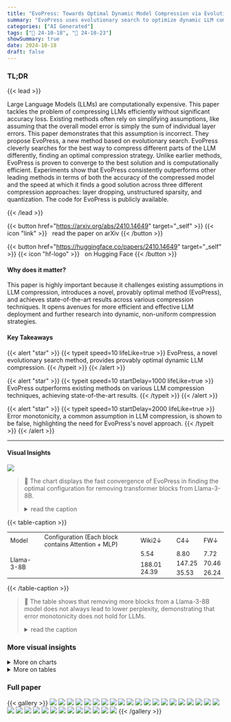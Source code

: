 ```yaml
---
title: "EvoPress: Towards Optimal Dynamic Model Compression via Evolutionary Search"
summary: "EvoPress uses evolutionary search to optimize dynamic LLM compression, proving optimality and surpassing existing methods in accuracy and efficiency."
categories: ["AI Generated"]
tags: ["🔖 24-10-18", "🤗 24-10-23"]
showSummary: true
date: 2024-10-18
draft: false
---
```


### TL;DR


{{< lead >}}

Large Language Models (LLMs) are computationally expensive.  This paper tackles the problem of compressing LLMs efficiently without significant accuracy loss. Existing methods often rely on simplifying assumptions, like assuming that the overall model error is simply the sum of individual layer errors.  This paper demonstrates that this assumption is incorrect.  They propose EvoPress, a new method based on evolutionary search. EvoPress cleverly searches for the best way to compress different parts of the LLM differently, finding an optimal compression strategy.  Unlike earlier methods, EvoPress is proven to converge to the best solution and is computationally efficient.  Experiments show that EvoPress consistently outperforms other leading methods in terms of both the accuracy of the compressed model and the speed at which it finds a good solution across three different compression approaches: layer dropping, unstructured sparsity, and quantization. The code for EvoPress is publicly available.

{{< /lead >}}


{{< button href="https://arxiv.org/abs/2410.14649" target="_self" >}}
{{< icon "link" >}} &nbsp; read the paper on arXiv
{{< /button >}}

{{< button href="https://huggingface.co/papers/2410.14649" target="_self" >}}
{{< icon "hf-logo" >}} &nbsp; on Hugging Face
{{< /button >}}

#### Why does it matter?
This paper is highly important because it challenges existing assumptions in LLM compression, introduces a novel, provably optimal method (EvoPress), and achieves state-of-the-art results across various compression techniques.  It opens avenues for more efficient and effective LLM deployment and further research into dynamic, non-uniform compression strategies.
#### Key Takeaways

{{< alert "star" >}}
{{< typeit speed=10 lifeLike=true >}} EvoPress, a novel evolutionary search method, provides provably optimal dynamic LLM compression. {{< /typeit >}}
{{< /alert >}}

{{< alert "star" >}}
{{< typeit speed=10 startDelay=1000 lifeLike=true >}} EvoPress outperforms existing methods on various LLM compression techniques, achieving state-of-the-art results. {{< /typeit >}}
{{< /alert >}}

{{< alert "star" >}}
{{< typeit speed=10 startDelay=2000 lifeLike=true >}} Error monotonicity, a common assumption in LLM compression, is shown to be false, highlighting the need for EvoPress's novel approach. {{< /typeit >}}
{{< /alert >}}

------
#### Visual Insights





![](charts/charts_5_0.png)

> 🔼 The chart displays the fast convergence of EvoPress in finding the optimal configuration for removing transformer blocks from Llama-3-8B.
> <details>
> <summary>read the caption</summary>
> Figure 1: Removing twelve transformer blocks from Llama-3-8B under the constraint that only pairs of consecutive blocks can be removed. EvoPress finds the optimal configuration from the 8008 possible removal combinations in generation 6.
> </details>





{{< table-caption >}}
<table id='1' style='font-size:14px'><tr><td>Model</td><td>Configuration (Each block contains Attention + MLP)</td><td>Wiki2↓</td><td>C4↓</td><td>FW↓</td></tr><tr><td rowspan="3">Llama-3-8B</td><td></td><td>5.54</td><td>8.80</td><td>7.72</td></tr><tr><td></td><td rowspan="2">188.01 24.39</td><td>147.25</td><td>70.46</td></tr><tr><td></td><td>35.53</td><td>26.24</td></tr></table>{{< /table-caption >}}

> 🔼 The table shows that removing more blocks from a Llama-3-8B model does not always lead to lower perplexity, demonstrating that error monotonicity does not hold for LLMs.
> <details>
> <summary>read the caption</summary>
> Table 1: Depth pruning is not monotone. In this example (Llama-3-8B with Fineweb-Edu calibration), removing strictly more blocks (depicted in orange) can improve perplexity across sources. Left half of block corresponds to attention layer, right half to MLP.
> </details>



### More visual insights



<details>
<summary>More on charts
</summary>


![](charts/charts_8_0.png "🔼 Figure 2: Depth pruning results, on Mistral-7B-v0.3. (Left) Relative to all prior methods, EvoPress shows significantly lower PPL gap relative to the uncompressed model, with remarkably large gaps at medium compression rates. (Right) Examining the blocks dropped, we observe that EvoPress isolates completely different profiles relative to ShortGPT (which scores by cosine similarity).")

> 🔼 The chart compares the performance of EvoPress against other depth pruning methods across different sparsity levels on the Mistral-7B-v0.3 model, showing EvoPress's superior performance and unique block removal patterns.
> <details>
> <summary>read the caption</summary>
> Figure 2: Depth pruning results, on Mistral-7B-v0.3. (Left) Relative to all prior methods, EvoPress shows significantly lower PPL gap relative to the uncompressed model, with remarkably large gaps at medium compression rates. (Right) Examining the blocks dropped, we observe that EvoPress isolates completely different profiles relative to ShortGPT (which scores by cosine similarity).
> </details>


![](charts/charts_9_0.png "🔼 Figure 5: Convergence of EvoPress when removing 8 transformer blocks (left) and 16 transformer blocks (right) of Mistral-7B-v0.3.")

> 🔼 The chart displays the convergence speed of EvoPress in terms of perplexity and KL-divergence when pruning 8 and 16 transformer blocks from the Mistral-7B-v0.3 model.
> <details>
> <summary>read the caption</summary>
> Figure 5: Convergence of EvoPress when removing 8 transformer blocks (left) and 16 transformer blocks (right) of Mistral-7B-v0.3.
> </details>


![](charts/charts_26_0.png "🔼 Figure 4: Convergence of EvoPress for unstructured sparsity (left) and quantization (right) for different fitness functions.")

> 🔼 The chart displays the convergence of EvoPress for unstructured sparsity and quantization using two different fitness functions (perplexity and KL-divergence).
> <details>
> <summary>read the caption</summary>
> Figure 4: Convergence of EvoPress for unstructured sparsity (left) and quantization (right) for different fitness functions.
> </details>


![](charts/charts_29_0.png "🔼 Figure 5: Convergence of EvoPress when removing 8 transformer blocks (left) and 16 transformer blocks (right) of Mistral-7B-v0.3.")

> 🔼 The chart displays the convergence speed of EvoPress in terms of perplexity and KL-divergence when removing 8 and 16 transformer blocks from the Mistral-7B-v0.3 model, showing a rapid convergence to near-optimal solutions within a few hours.
> <details>
> <summary>read the caption</summary>
> Figure 5: Convergence of EvoPress when removing 8 transformer blocks (left) and 16 transformer blocks (right) of Mistral-7B-v0.3.
> </details>


![](charts/charts_29_1.png "🔼 Figure 5: Convergence of EvoPress when removing 8 transformer blocks (left) and 16 transformer blocks (right) of Mistral-7B-v0.3.")

> 🔼 The chart displays the convergence of EvoPress in terms of perplexity and KL-divergence over generations when removing 8 and 16 transformer blocks from the Mistral-7B-v0.3 model.
> <details>
> <summary>read the caption</summary>
> Figure 5: Convergence of EvoPress when removing 8 transformer blocks (left) and 16 transformer blocks (right) of Mistral-7B-v0.3.
> </details>


![](charts/charts_29_2.png "🔼 Figure 5: Convergence of EvoPress when removing 8 transformer blocks (left) and 16 transformer blocks (right) of Mistral-7B-v0.3.")

> 🔼 The chart displays the convergence speed of EvoPress for removing 8 and 16 transformer blocks from the Mistral-7B-v0.3 model, showing the perplexity and KL divergence over generations.
> <details>
> <summary>read the caption</summary>
> Figure 5: Convergence of EvoPress when removing 8 transformer blocks (left) and 16 transformer blocks (right) of Mistral-7B-v0.3.
> </details>


![](charts/charts_30_0.png "🔼 Figure 7: Effect of removing random subsets of blocks for Llama-3-8B.")

> 🔼 The chart displays the correlation between different metrics (cosine similarity, squared error, and normalized squared error) and perplexity when randomly removing subsets of blocks from Llama-3-8B, showing how these correlations change with sparsity levels.
> <details>
> <summary>read the caption</summary>
> Figure 7: Effect of removing random subsets of blocks for Llama-3-8B.
> </details>


![](charts/charts_32_0.png "🔼 Figure 8: Comparison of different block-level sparsity profiles for Llama-3.1-8B at 70% sparsity.")

> 🔼 The chart compares the sparsity profiles generated by EvoPress, OWL, and uniform sparsity methods across different layers of Llama-3.1-8B model at 70% average sparsity.
> <details>
> <summary>read the caption</summary>
> Figure 8: Comparison of different block-level sparsity profiles for Llama-3.1-8B at 70% sparsity.
> </details>


![](charts/charts_32_1.png "🔼 Figure 9: Average sparsity per projection type for Llama-3.1-8B at 70% sparsity for EvoPress.")

> 🔼 The bar chart displays the average sparsity achieved per projection type (q_proj, k_proj, v_proj, o_proj, gate_proj, up_proj, down_proj) for the Llama-3.1-8B model using EvoPress at 70% overall sparsity.
> <details>
> <summary>read the caption</summary>
> Figure 9: Average sparsity per projection type for Llama-3.1-8B at 70% sparsity for EvoPress.
> </details>


![](charts/charts_33_0.png "🔼 Figure 10: Convergence of EvoPress for 2.25 bit quantization on Llama-3.1-8B (left) and 3 bit quantization on Llama-3-8B (right).")

> 🔼 The chart displays the convergence speed of EvoPress for 2.25-bit and 3-bit quantization on Llama-3.1-8B and Llama-3-8B, respectively, over generations.
> <details>
> <summary>read the caption</summary>
> Figure 10: Convergence of EvoPress for 2.25 bit quantization on Llama-3.1-8B (left) and 3 bit quantization on Llama-3-8B (right).
> </details>


![](charts/charts_33_1.png "🔼 Figure 10: Convergence of EvoPress for 2.25 bit quantization on Llama-3.1-8B (left) and 3 bit quantization on Llama-3-8B (right).")

> 🔼 The chart displays the convergence speed of EvoPress for 2.25-bit and 3-bit quantization on Llama-3.1-8B and Llama-3-8B, respectively, showing the perplexity and KL-divergence values over generations.
> <details>
> <summary>read the caption</summary>
> Figure 10: Convergence of EvoPress for 2.25 bit quantization on Llama-3.1-8B (left) and 3 bit quantization on Llama-3-8B (right).
> </details>


![](charts/charts_33_2.png "🔼 Figure 11: Block-level quantization profiles for Llama-3.1-8B at 3 bit compression on average.")

> 🔼 The chart displays the block-level quantization profiles for the Llama-3.1-8B model at an average compression of 3 bits, showing the bit allocation for each block.
> <details>
> <summary>read the caption</summary>
> Figure 11: Block-level quantization profiles for Llama-3.1-8B at 3 bit compression on average.
> </details>


![](charts/charts_33_3.png "🔼 Figure 9: Average sparsity per projection type for Llama-3.1-8B at 70% sparsity for EvoPress.")

> 🔼 The chart visualizes the average sparsity achieved per projection type (q_proj, k_proj, v_proj, o_proj, gate_proj, up_proj, down_proj) for the Llama-3.1-8B model when applying EvoPress at a 70% overall sparsity level.
> <details>
> <summary>read the caption</summary>
> Figure 9: Average sparsity per projection type for Llama-3.1-8B at 70% sparsity for EvoPress.
> </details>


</details>



<details>
<summary>More on tables
</summary>


{{< table-caption >}}
<table id='1' style='font-size:16px'><tr><td>Model</td><td>Method</td><td>Wiki2↓</td><td>C4↓</td><td>ArcC↑</td><td>ArcE↑</td><td>HS↑</td><td>PiQA↑</td><td>WG↑</td><td>Avg↑</td></tr><tr><td rowspan="4">Mistral-7B-v0.3</td><td>Dense</td><td>4.82</td><td>7.72</td><td>48.9</td><td>79.6</td><td>60.9</td><td>80.3</td><td>73.9</td><td>I 68.7</td></tr><tr><td>Uniform</td><td>23.08</td><td>30.03</td><td>27.1</td><td>60.9</td><td>36.1</td><td>65.9</td><td>59.4</td><td>49.9</td></tr><tr><td>OWL</td><td>17.22</td><td>21.66</td><td>27.9</td><td>62.6</td><td>38.6</td><td>67.0</td><td>63.5</td><td>51.9</td></tr><tr><td>EvoPress</td><td>14.42</td><td>16.46</td><td>31.6</td><td>64.7</td><td>41.4</td><td>69.5</td><td>61.9</td><td>53.8</td></tr><tr><td rowspan="4">Llama-3-8B</td><td>Dense</td><td>5.54</td><td>7.10</td><td>50.4</td><td>80.1</td><td>60.2</td><td>79.7</td><td>72.6</td><td>I 68.6</td></tr><tr><td>Uniform</td><td>85.84</td><td>98.35</td><td>22.7</td><td>49.9</td><td>31.4</td><td>62.1</td><td>54.4</td><td>44.1</td></tr><tr><td>OWL</td><td>48.07</td><td>52.32</td><td>27.0</td><td>54.9</td><td>36.6</td><td>65.1</td><td>58.6</td><td>48.4</td></tr><tr><td>EvoPress</td><td>28.76</td><td>33.72</td><td>28.9</td><td>56.7</td><td>38.6</td><td>68.0</td><td>61.7</td><td>50.8</td></tr><tr><td rowspan="4">Llama-3.1-8B</td><td>Dense</td><td>5.61</td><td>8.90</td><td>51.2</td><td>81.4</td><td>60.0</td><td>80.1</td><td>73.9</td><td>I 69.3</td></tr><tr><td>Uniform</td><td>68.97</td><td>103.27</td><td>22.3</td><td>49.7</td><td>31.5</td><td>61.6</td><td>55.6</td><td>44.2</td></tr><tr><td>OWL</td><td>42.29</td><td>48.65</td><td>27.4</td><td>55.8</td><td>36.5</td><td>65.7</td><td>60.7</td><td>49.2</td></tr><tr><td>EvoPress</td><td>24.32</td><td>30.58</td><td>29.1</td><td>62.4</td><td>39.5</td><td>68.9</td><td>60.3</td><td>52.0</td></tr><tr><td rowspan="4">Phi-3-Medium-14B</td><td>Dense</td><td>4.02</td><td>8.31</td><td>60.9</td><td>84.1</td><td>64.0</td><td>81.0</td><td>76.2</td><td>73.2</td></tr><tr><td>Uniform</td><td>16.66</td><td>24.73</td><td>36.9</td><td>70.6</td><td>40.0</td><td>69.4</td><td>65.8</td><td>56.5</td></tr><tr><td>OWL</td><td>15.66</td><td>23.38</td><td>35.7</td><td>69.2</td><td>39.4</td><td>68.3</td><td>64.4</td><td>55.4</td></tr><tr><td>EvoPress</td><td>13.83</td><td>19.13</td><td>41.5</td><td>73.0</td><td>43.6</td><td>71.8</td><td>69.1</td><td>59.8</td></tr></table>{{< /table-caption >}}
> 🔼 {{ table.description }}
> <details>
> <summary>read the caption</summary>
> {{ table.caption }}
> </details>


> Table 2 presents a comparison of different model compression methods at 70% average sparsity across multiple LLMs, showing EvoPress's superior performance in terms of perplexity and zero-shot accuracy.


{{< table-caption >}}
<table id='2' style='font-size:16px'><tr><td colspan="2">Number of Mutations</td><td>Wiki2↓</td><td>C4↓</td><td>FW↓</td></tr><tr><td>min(U1, U2),</td><td>U1, U2 ~ U(1,3)</td><td>17.52</td><td>21.60</td><td>16.79</td></tr><tr><td>min(U1, U2),</td><td>U1, U2 ~ U(1, 7)</td><td>21.49</td><td>22.41</td><td>17.65</td></tr><tr><td>min(U1, U2),</td><td>U1, U2 ~ U(1, 15)</td><td>18.65</td><td>22.67</td><td>17.63</td></tr><tr><td></td><td>1</td><td>18.12</td><td>21.12</td><td>16.33</td></tr><tr><td></td><td>3</td><td>22.09</td><td>25.42</td><td>19.25</td></tr><tr><td></td><td>7</td><td>25.06</td><td>26.52</td><td>19.65</td></tr><tr><td>15</td><td></td><td>27.01</td><td>28.19</td><td>22.03</td></tr></table>{{< /table-caption >}}
> 🔼 {{ table.description }}
> <details>
> <summary>read the caption</summary>
> {{ table.caption }}
> </details>


> The table shows an example where removing more blocks in a Llama-3-8B model, contrary to the assumption of error monotonicity, improves perplexity across different sources.


{{< table-caption >}}
<table id='9' style='font-size:14px'><tr><td>Offspring</td><td>Stage 1: Tokens</td><td>Stage 2: Tokens</td><td>Wiki2↓</td><td>C4↓</td><td>FW↓</td></tr><tr><td>16</td><td>1024</td><td>8192</td><td>16.22</td><td>17.93</td><td>12.26</td></tr><tr><td>16</td><td>512</td><td>8192</td><td>15.87</td><td>18.28</td><td>12.38</td></tr><tr><td>16</td><td>256</td><td>8192</td><td>17.25</td><td>18.51</td><td>12.52</td></tr><tr><td>16</td><td>128</td><td>8192</td><td>16.01</td><td>18.99</td><td>12.72</td></tr><tr><td>16</td><td>64</td><td>8192</td><td>15.89</td><td>19.35</td><td>12.98</td></tr></table>{{< /table-caption >}}
> 🔼 {{ table.description }}
> <details>
> <summary>read the caption</summary>
> {{ table.caption }}
> </details>


> The table presents a comparison of different methods for achieving 70% average sparsity in various LLMs, showing EvoPress's superior performance in terms of perplexity and zero-shot accuracy.


{{< table-caption >}}
<table id='1' style='font-size:14px'><tr><td>Offspring</td><td>Stage 1: Tokens</td><td>Stage 2: Tokens</td><td>Wiki2↓</td><td>C4↓</td><td>FW↓</td></tr><tr><td>64</td><td>512</td><td>8192</td><td>16.35</td><td>18.27</td><td>12.36</td></tr><tr><td>32</td><td>512</td><td>8192</td><td>16.65</td><td>18.22</td><td>12.44</td></tr><tr><td>16</td><td>512</td><td>8192</td><td>15.87</td><td>18.27</td><td>12.38</td></tr><tr><td>8</td><td>512</td><td>8192</td><td>16.37</td><td>18.74</td><td>12.64</td></tr><tr><td>4</td><td>512</td><td>8192</td><td>17.87</td><td>18.97</td><td>12.72</td></tr></table>{{< /table-caption >}}
> 🔼 {{ table.description }}
> <details>
> <summary>read the caption</summary>
> {{ table.caption }}
> </details>


> The table shows an example where removing more blocks from a Llama-3-8B model, contrary to the assumption of error monotonicity, leads to improved perplexity.


{{< table-caption >}}
<table id='6' style='font-size:14px'><tr><td>Model</td><td># Bits</td><td>Method</td><td>Wiki2↓</td><td>C4↓</td><td>FW↓</td></tr><tr><td rowspan="6">Llama-3-8B</td><td rowspan="3">3</td><td>Uniform</td><td>12.19</td><td>15.76</td><td>11.47</td></tr><tr><td>EvoPress (PPL)</td><td>8.17</td><td>12.15</td><td>9.64</td></tr><tr><td>EvoPress (KL)</td><td>7.49</td><td>12.03</td><td>9.56</td></tr><tr><td rowspan="3">4</td><td>Uniform</td><td>6.48</td><td>9.50</td><td>8.46</td></tr><tr><td>EvoPress (PPL)</td><td>5.86</td><td>9.46</td><td>8.23</td></tr><tr><td>EvoPress (KL)</td><td>5.86</td><td>9.44</td><td>8.22</td></tr><tr><td rowspan="6">Llama-2-7B</td><td rowspan="3">3</td><td>Uniform</td><td>6.16</td><td>7.96</td><td>6.86</td></tr><tr><td>EvoPress (PPL)</td><td>5.74</td><td>7.90</td><td>6.79</td></tr><tr><td>EvoPress (KL)</td><td>5.70</td><td>7.87</td><td>6.76</td></tr><tr><td rowspan="3">4</td><td>Uniform</td><td>5.48</td><td>7.10</td><td>6.40</td></tr><tr><td>EvoPress (PPL)</td><td>5.25</td><td>7.09</td><td>6.37</td></tr><tr><td>EvoPress (KL)</td><td>5.22</td><td>7.07</td><td>6.34</td></tr><tr><td rowspan="6">Mistral-7B-v0.3</td><td rowspan="3">3</td><td>Uniform</td><td>5.54</td><td>8.57</td><td>6.96</td></tr><tr><td>EvoPress (PPL)</td><td>5.23</td><td>8.45</td><td>6.87</td></tr><tr><td>EvoPress (KL)</td><td>5.21</td><td>8.42</td><td>6.86</td></tr><tr><td rowspan="3">4</td><td>Uniform</td><td>5.10</td><td>7.87</td><td>6.50</td></tr><tr><td>EvoPress (PPL)</td><td>4.85</td><td>7.86</td><td>6.49</td></tr><tr><td>EvoPress (KL)</td><td>4.84</td><td>7.84</td><td>6.48</td></tr></table>{{< /table-caption >}}
> 🔼 {{ table.description }}
> <details>
> <summary>read the caption</summary>
> {{ table.caption }}
> </details>


> Table 2 presents a comparison of different model compression methods at 70% average sparsity, showing EvoPress's superior performance in terms of perplexity and zero-shot accuracy.


{{< table-caption >}}
<table id='8' style='font-size:14px'><tr><td>Application</td><td>Generations</td><td>Offspring</td><td>Survivors (1)</td><td>Tokens (1)</td><td>Survivors (2)</td><td>Tokens (2)</td><td>Survivors (3)</td><td>Tokens (3)</td></tr><tr><td>Depth Pruning</td><td>k(n - k)/1.5</td><td>32</td><td>2</td><td>2048</td><td>1</td><td>32768</td><td>N/A</td><td>N/A</td></tr><tr><td>Unstr. Sparsity</td><td>400</td><td>64</td><td>8</td><td>2048</td><td>2</td><td>16384</td><td>1</td><td>65536</td></tr><tr><td>Quantization</td><td>150</td><td>128</td><td>16</td><td>2048</td><td>4</td><td>16384</td><td>1</td><td>131072</td></tr><tr><td>Super-Fast</td><td>400</td><td>16</td><td>1</td><td>512</td><td>1</td><td>8192</td><td>N/A</td><td>N/A</td></tr></table>{{< /table-caption >}}
> 🔼 {{ table.description }}
> <details>
> <summary>read the caption</summary>
> {{ table.caption }}
> </details>


> Table 2 presents a comparison of different methods for unstructured sparsity at 70% sparsity, showing EvoPress's superior performance in terms of perplexity and zero-shot accuracy across various LLMs.


{{< table-caption >}}
<table id='1' style='font-size:14px'><tr><td>Sparsity</td><td>Method</td><td>Wiki2↓</td><td>C4↓</td><td>FW↓</td></tr><tr><td>0%</td><td>Dense</td><td>4.82</td><td>7.72</td><td>6.41</td></tr><tr><td rowspan="6">12.5%</td><td>EvoPress</td><td>6.06</td><td>9.00</td><td>7.42</td></tr><tr><td>EvoPress (Attn.+MLP)</td><td>6.33</td><td>9.44</td><td>7.80</td></tr><tr><td>ShortGPT</td><td>7.19</td><td>10.18</td><td>8.46</td></tr><tr><td>Cosine Similarity (Window)</td><td>7.19</td><td>10.18</td><td>8.46</td></tr><tr><td>Weight Subcloning</td><td>7.19</td><td>10.18</td><td>8.46</td></tr><tr><td>Shortened Llama</td><td>6.64</td><td>9.71</td><td>7.94</td></tr><tr><td rowspan="6">25%</td><td>EvoPress</td><td>8.66</td><td>12.04</td><td>9.92</td></tr><tr><td>EvoPress (Attn.+MLP)</td><td>9.46</td><td>13.02</td><td>10.59</td></tr><tr><td>ShortGPT</td><td>43.26</td><td>40.16</td><td>29.54</td></tr><tr><td>Cosine Similarity (Window)</td><td>33.75</td><td>54.07</td><td>36.26</td></tr><tr><td>Weight Subcloning</td><td>43.26</td><td>40.16</td><td>29.54</td></tr><tr><td>Shortened Llama</td><td>14.94</td><td>19.30</td><td>14.73</td></tr><tr><td rowspan="6">37.5%</td><td>EvoPress</td><td>17.52</td><td>21.60</td><td>16.90</td></tr><tr><td>EvoPress (Attn.+MLP)</td><td>21.62</td><td>25.17</td><td>18.97</td></tr><tr><td>ShortGPT</td><td>2898.98</td><td>2722.66</td><td>981.99</td></tr><tr><td>Cosine Similarity (Window)</td><td>1034.09</td><td>2471.86</td><td>1050.56</td></tr><tr><td>Weight Subcloning</td><td>2898.98</td><td>2722.66</td><td>981.99</td></tr><tr><td>Shortened Llama</td><td>440.20</td><td>442.09</td><td>486.15</td></tr><tr><td rowspan="6">50%</td><td>EvoPress</td><td>61.75</td><td>54.15</td><td>43.23</td></tr><tr><td>EvoPress (Attn.+MLP)</td><td>108.91</td><td>99.74</td><td>69.07</td></tr><tr><td>ShortGPT</td><td>2422.72</td><td>2134.92</td><td>1083.51</td></tr><tr><td>Cosine Similarity (Window)</td><td>3411.47</td><td>1934.16</td><td>1740.91</td></tr><tr><td>Weight Subcloning</td><td>2422.72</td><td>2134.92</td><td>1083.51</td></tr><tr><td>Shortened Llama</td><td>5241.76</td><td>3595.71</td><td>1953.14</td></tr></table>{{< /table-caption >}}
> 🔼 {{ table.description }}
> <details>
> <summary>read the caption</summary>
> {{ table.caption }}
> </details>


> The table shows that removing more blocks from a Llama-3-8B model, as measured by perplexity, does not always lead to a decrease in performance, demonstrating that error monotonicity does not hold for LLMs.


{{< table-caption >}}
<table id='3' style='font-size:14px'><tr><td>Sparsity</td><td>Method</td><td>Wiki2↓</td><td>C4↓</td><td>FW↓</td></tr><tr><td>0%</td><td>Dense</td><td>5.21</td><td>6.93</td><td>6.40</td></tr><tr><td rowspan="5">12.5%</td><td>EvoPress</td><td>6.42</td><td>8.60</td><td>7.54</td></tr><tr><td>ShortGPT</td><td>8.86</td><td>10.78</td><td>9.30</td></tr><tr><td>Cosine Similarity (Window)</td><td>7.53</td><td>9.82</td><td>8.51</td></tr><tr><td>Weight Subcloning</td><td>9.09</td><td>11.06</td><td>9.60</td></tr><tr><td>ShortenedLlama</td><td>7.68</td><td>10.44</td><td>8.57</td></tr><tr><td rowspan="5">25%</td><td>EvoPress</td><td>9.15</td><td>11.46</td><td>9.69</td></tr><tr><td>ShortGPT</td><td>23.41</td><td>30.30</td><td>21.16</td></tr><tr><td>Cosine Similarity (Window)</td><td>16.60</td><td>21.04</td><td>17.37</td></tr><tr><td>Weight Subcloning</td><td>23.41</td><td>30.30</td><td>21.16</td></tr><tr><td>Shortened Llama</td><td>13.86</td><td>14.08</td><td>11.81</td></tr><tr><td rowspan="5">37.5%</td><td>EvoPress</td><td>17.98</td><td>18.91</td><td>15.53</td></tr><tr><td>ShortGPT</td><td>70.94</td><td>63.51</td><td>54.07</td></tr><tr><td>Cosine Similarity (Window)</td><td>192.07</td><td>212.60</td><td>151.10</td></tr><tr><td>Weight Subcloning</td><td>70.94</td><td>63.51</td><td>54.07</td></tr><tr><td>Shortened Llama</td><td>35.37</td><td>26.07</td><td>20.37</td></tr><tr><td rowspan="5">50%</td><td>EvoPress</td><td>48.84</td><td>42.29</td><td>33.57</td></tr><tr><td>ShortGPT</td><td>226.14</td><td>171.04</td><td>180.51</td></tr><tr><td>Cosine Similarity (Window)</td><td>4570.15</td><td>2876.83</td><td>1861.06</td></tr><tr><td>Weight Subcloning</td><td>226.14</td><td>171.04</td><td>180.51</td></tr><tr><td>Shortened Llama</td><td>145.78</td><td>87.40</td><td>68.79</td></tr></table>{{< /table-caption >}}
> 🔼 {{ table.description }}
> <details>
> <summary>read the caption</summary>
> {{ table.caption }}
> </details>


> The table presents the results of depth pruning experiments on Llama-2-7B model, comparing the perplexity scores of various depth pruning methods at different sparsity levels.


{{< table-caption >}}
<table id='1' style='font-size:14px'><tr><td>Sparsity</td><td>Method</td><td>Wiki2↓</td><td>C4↓</td><td>FW↓</td></tr><tr><td>0%</td><td>Dense</td><td>5.54</td><td>8.80</td><td>7.62</td></tr><tr><td rowspan="5">12.5%</td><td>EvoPress</td><td>7.72</td><td>12.61</td><td>10.15</td></tr><tr><td>ShortGPT</td><td>13.21</td><td>19.56</td><td>14.25</td></tr><tr><td>Cosine Similarity (Window)</td><td>9.54</td><td>14.87</td><td>11.64</td></tr><tr><td>Weight Subcloning</td><td>13.21</td><td>19.56</td><td>14.25</td></tr><tr><td>Shortened Llama</td><td>9.42</td><td>15.09</td><td>11.57</td></tr><tr><td rowspan="5">25%</td><td>EvoPress</td><td>13.99</td><td>22.83</td><td>15.84</td></tr><tr><td>ShortGPT</td><td>5527.54</td><td>11589.93</td><td>2346.13</td></tr><tr><td>Cosine Similarity (Window)</td><td>5519.95</td><td>11629.61</td><td>2342.91</td></tr><tr><td>Weight Subcloning</td><td>5527.54</td><td>11589.93</td><td>2346.13</td></tr><tr><td>Shortened Llama</td><td>16.59</td><td>20.81</td><td>16.28</td></tr><tr><td rowspan="5">37.5%</td><td>EvoPress</td><td>27.56</td><td>35.70</td><td>26.77</td></tr><tr><td>ShortGPT</td><td>64281.36</td><td>13836.12</td><td>3789.09</td></tr><tr><td>Cosine Similarity (Window)</td><td>64627.29</td><td>13890.14</td><td>3784.72</td></tr><tr><td>Weight Subcloning</td><td>64381.36</td><td>13836.13</td><td>3789.09</td></tr><tr><td>Shortened Llama</td><td>50.20</td><td>61.56</td><td>37.40</td></tr><tr><td rowspan="5">50%</td><td>EvoPress</td><td>84.99</td><td>87.86</td><td>66.41</td></tr><tr><td>ShortGPT</td><td>1663.97</td><td>1740.04</td><td>1588.20</td></tr><tr><td>Cosine Similarity (Window)</td><td>2053.19</td><td>1116.47</td><td>694.00</td></tr><tr><td>Weight Subcloning</td><td>1663.97</td><td>1740.04</td><td>1588.20</td></tr><tr><td>Shortened Llama</td><td>724.86</td><td>666.41</td><td>210.30</td></tr></table>{{< /table-caption >}}
> 🔼 {{ table.description }}
> <details>
> <summary>read the caption</summary>
> {{ table.caption }}
> </details>


> The table shows that removing more blocks from a Llama-3-8B model, contrary to the assumption of error monotonicity, can sometimes lead to better perplexity.


{{< table-caption >}}
<table id='3' style='font-size:14px'><tr><td>Sparsity</td><td>Method</td><td>Wiki2↓</td><td>C4↓</td><td>FW↓</td></tr><tr><td>0%</td><td>Dense</td><td>5.61</td><td>8.90</td><td>7.67</td></tr><tr><td rowspan="5">12.5%</td><td>EvoPress</td><td>7.58</td><td>12.24</td><td>10.00</td></tr><tr><td>ShortGPT</td><td>12.54</td><td>19.21</td><td>13.76</td></tr><tr><td>Cosine Similarity (Window)</td><td>12.54</td><td>19.21</td><td>13.76</td></tr><tr><td>Weight Subcloning</td><td>12.54</td><td>19.21</td><td>13.76</td></tr><tr><td>Shortened Llama</td><td>9.27</td><td>14.80</td><td>11.21</td></tr><tr><td rowspan="5">25%</td><td>EvoPress</td><td>11.59</td><td>17.84</td><td>13.96</td></tr><tr><td>ShortGPT</td><td>4278.39</td><td>6754.92</td><td>1512.39</td></tr><tr><td>Cosine Similarity (Window)</td><td>4278.39</td><td>6754.92</td><td>1512.39</td></tr><tr><td>Weight Subcloning</td><td>4278.39</td><td>6754.92</td><td>1512.39</td></tr><tr><td>Shortened Llama</td><td>20.41</td><td>20.33</td><td>16.12</td></tr><tr><td rowspan="5">37.5%</td><td>EvoPress</td><td>24.98</td><td>35.77</td><td>25.93</td></tr><tr><td>ShortGPT</td><td>123044.19</td><td>22071.51</td><td>6059.03</td></tr><tr><td>Cosine Similarity (Window)</td><td>123044.19</td><td>22071.51</td><td>6059.03</td></tr><tr><td>Weight Subcloning</td><td>123044.19</td><td>22071.51</td><td>6059.03</td></tr><tr><td>Shortened Llama</td><td>41.34</td><td>43.53</td><td>31.00</td></tr><tr><td rowspan="5">50%</td><td>EvoPress</td><td>105.84</td><td>110.69</td><td>61.25</td></tr><tr><td>ShortGPT</td><td>1630.11</td><td>1680.21</td><td>1698.64</td></tr><tr><td>Cosine Similarity (Window)</td><td>1881.54</td><td>1196.63</td><td>683.24</td></tr><tr><td>Weight Subcloning</td><td>1630.11</td><td>1680.21</td><td>1698.64</td></tr><tr><td>Shortened Llama</td><td>454.96</td><td>309.42</td><td>153.96</td></tr></table>{{< /table-caption >}}
> 🔼 {{ table.description }}
> <details>
> <summary>read the caption</summary>
> {{ table.caption }}
> </details>


> The table shows the perplexity results of different depth pruning methods on the Llama-3.1-8B model at various sparsity levels.


{{< table-caption >}}
<table id='1' style='font-size:16px'><tr><td>Model</td><td>Method</td><td>Removal Order (Left to Right)</td></tr><tr><td>Mistral-7B-v0.3</td><td>ShortGPT Weight Subcloning Shortened Llama</td><td>26, 25, 24, 27, 23, 22, 28, 30, 21, 29, 20, 19, 13, 17, 18, 12 26, 25, 24, 27, 23, 28, 22, 30, 21, 29, 20, 19, 13, 17, 12, 18 10, 12, 13, 11, 08, 09, 14, 15, 07, 06, 04, 27, 24, 16, 25, 05</td></tr><tr><td>Llama-2-7B</td><td>ShortGPT Weight Subcloning Shortened Llama</td><td>27, 25, 26, 28, 29, 24, 23, 22, 21, 30, 20, 19, 18, 17, 15, 14 27, 25, 28, 29, 26, 24, 23, 22, 21, 19, 30, 20, 18, 17, 14, 15 11, 12, 08, 09, 10, 06, 24, 25, 07, 14, 23, 13, 22, 21, 15, 27</td></tr><tr><td>Llama-3-8B</td><td>ShortGPT Weight Subcloning Shortened Llama</td><td>25, 26, 27, 24, 28, 23, 22, 29, 20, 21, 19, 18, 30, 17, 16, 11 25, 27, 26, 24, 28, 23, 22, 29, 20, 21, 19, 18, 30, 17, 16, 11 10, 08, 09, 11, 26, 25, 12, 22, 24, 23, 14, 13, 28, 06, 19, 21</td></tr><tr><td>Llama-3.1-8B</td><td>ShortGPT Weight Subcloning Shortened Llama</td><td>25, 26, 24, 27, 23, 28, 22, 29, 20, 21, 19, 18, 17, 30, 16, 10 25, 27, 26, 24, 28, 23, 22, 29, 20, 21, 19, 18, 30, 17, 16, 10 10, 09, 11, 08, 26, 25, 12, 24, 22, 23, 14, 28, 06, 13, 19, 21</td></tr></table>{{< /table-caption >}}
> 🔼 {{ table.description }}
> <details>
> <summary>read the caption</summary>
> {{ table.caption }}
> </details>


> The table shows that in large language models, removing more blocks does not always lead to lower perplexity, contradicting the assumption of error monotonicity in dynamic model compression.


{{< table-caption >}}
<table id='1' style='font-size:14px'><tr><td>Model</td><td>Method</td><td>Wiki2↓</td><td>C4↓</td><td>ArcC↑</td><td>ArcE↑</td><td>HS↑</td><td>PiQA↑</td><td>WG↑</td><td>Avg↑</td></tr><tr><td rowspan="4">Mistral-7B-v0.3</td><td>Dense</td><td>4.82</td><td>7.72</td><td>48.9</td><td>79.6</td><td>60.9</td><td>80.3</td><td>73.9</td><td>68.7</td></tr><tr><td>Uniform</td><td>5.68</td><td>8.93</td><td>43.7</td><td>76.7</td><td>55.7</td><td>78.4</td><td>71.0</td><td>65.1</td></tr><tr><td>OWL</td><td>5.69</td><td>8.94</td><td>43.9</td><td>76.9</td><td>55.4</td><td>78.5</td><td>70.3</td><td>65.0</td></tr><tr><td>EvoPress</td><td>5.49</td><td>8.70</td><td>45.7</td><td>77.3</td><td>56.5</td><td>78.9</td><td>71.2</td><td>65.9</td></tr><tr><td rowspan="4">Llama-2-7B</td><td>Dense</td><td>5.12</td><td>6.93</td><td>43.4</td><td>76.3</td><td>57.1</td><td>78.1</td><td>69.0</td><td>I 64.8</td></tr><tr><td>Uniform</td><td>6.40</td><td>8.87</td><td>41.3</td><td>73.4</td><td>52.8</td><td>75.7</td><td>68.8</td><td>62.4</td></tr><tr><td>OWL</td><td>6.38</td><td>8.77</td><td>41.1</td><td>73.2</td><td>53.2</td><td>76.5</td><td>70.2</td><td>62.9</td></tr><tr><td>EvoPress</td><td>6.22</td><td>8.52</td><td>41.5</td><td>74.2</td><td>54.0</td><td>76.7</td><td>69.6</td><td>63.2</td></tr><tr><td rowspan="4">Llama-3-8B</td><td>Dense</td><td>5.54</td><td>7.10</td><td>50.4</td><td>80.1</td><td>60.2</td><td>79.7</td><td>72.6</td><td>68.6</td></tr><tr><td>Uniform</td><td>8.05</td><td>13.07</td><td>43.6</td><td>75.7</td><td>54.2</td><td>76.1</td><td>71.7</td><td>64.3</td></tr><tr><td>OWL</td><td>8.13</td><td>13.12</td><td>43.8</td><td>75.8</td><td>54.0</td><td>75.7</td><td>72.2</td><td>64.3</td></tr><tr><td>EvoPress</td><td>7.63</td><td>12.53</td><td>43.9</td><td>77.5</td><td>54.5</td><td>76.8</td><td>72.2</td><td>65.0</td></tr><tr><td rowspan="4">Llama-3.1-8B</td><td>Dense</td><td>5.61</td><td>8.90</td><td>51.2</td><td>81.4</td><td>60.0</td><td>80.1</td><td>73.9</td><td>69.3</td></tr><tr><td>Uniform</td><td>8.06</td><td>13.03</td><td>44.5</td><td>76.7</td><td>54.0</td><td>76.7</td><td>71.5</td><td>64.7</td></tr><tr><td>OWL</td><td>8.02</td><td>12.99</td><td>44.2</td><td>76.5</td><td>53.8</td><td>76.8</td><td>72.5</td><td>64.8</td></tr><tr><td>EvoPress</td><td>7.51</td><td>12.31</td><td>46.6</td><td>77.7</td><td>54.9</td><td>77.6</td><td>71.7</td><td>65.7</td></tr></table>{{< /table-caption >}}
> 🔼 {{ table.description }}
> <details>
> <summary>read the caption</summary>
> {{ table.caption }}
> </details>


> Table 2 presents the performance comparison of different methods for unstructured sparsity at 70% average sparsity across various LLMs, showcasing EvoPress's superior performance in terms of perplexity and zero-shot accuracy.


{{< table-caption >}}
<table id='3' style='font-size:14px'><tr><td>Model</td><td>Method</td><td>Wiki2↓</td><td>C4↓</td><td>ArcC↑</td><td>ArcE↑</td><td>HS↑</td><td>PiQA↑</td><td>WG↑</td><td>Avg↑</td></tr><tr><td rowspan="4">Mistral-7B-v0.3</td><td>Dense</td><td>4.82</td><td>7.72</td><td>48.9</td><td>79.6</td><td>60.9</td><td>80.3</td><td>73.9</td><td>68.7</td></tr><tr><td>Uniform</td><td>7.78</td><td>11.86</td><td>38.0</td><td>72.3</td><td>49.4</td><td>75.0</td><td>69.3</td><td>60.9</td></tr><tr><td>OWL</td><td>7.50</td><td>11.34</td><td>38.5</td><td>71.9</td><td>49.6</td><td>75.1</td><td>70.2</td><td>61.1</td></tr><tr><td>EvoPress</td><td>7.08</td><td>10.27</td><td>40.5</td><td>72.8</td><td>51.9</td><td>76.9</td><td>68.8</td><td>62.2</td></tr><tr><td rowspan="4">Llama-2-7B</td><td>Dense</td><td>5.12</td><td>6.93</td><td>43.4</td><td>76.3</td><td>57.1</td><td>78.1</td><td>69.0</td><td> 64.8</td></tr><tr><td>Uniform</td><td>9.3</td><td>12.37</td><td>35.8</td><td>69.5</td><td>45.9</td><td>72.4</td><td>65.9</td><td>57.9</td></tr><tr><td>OWL</td><td>8.35</td><td>11.00</td><td>36.0</td><td>69.1</td><td>47.5</td><td>73.2</td><td>66.2</td><td>58.4</td></tr><tr><td>EvoPress</td><td>8.21</td><td>10.34</td><td>37.1</td><td>70.6</td><td>49.3</td><td>74.4</td><td>67.6</td><td>59.8</td></tr><tr><td rowspan="4">Llama-3-8B</td><td>Dense</td><td>5.54</td><td>7.10</td><td>50.4</td><td>80.1</td><td>60.2</td><td>79.7</td><td>72.6</td><td>I 68.6</td></tr><tr><td>Uniform</td><td>13.86</td><td>21.43</td><td>35.2</td><td>69.7</td><td>45.6</td><td>72.2</td><td>68.0</td><td>58.2</td></tr><tr><td>OWL</td><td>12.37</td><td>18.53</td><td>38.0</td><td>70.3</td><td>47.7</td><td>72.1</td><td>68.5</td><td>59.3</td></tr><tr><td>EvoPress</td><td>11.02</td><td>16.37</td><td>39.0</td><td>71.9</td><td>48.6</td><td>74.0</td><td>69.1</td><td>60.5</td></tr><tr><td rowspan="4">Llama-3.1-8B</td><td>Dense</td><td>5.61</td><td>8.90</td><td>51.2</td><td>81.4</td><td>60.0</td><td>80.1</td><td>73.9</td><td>69.3</td></tr><tr><td>Uniform</td><td>13.43</td><td>21.46</td><td>36.4</td><td>69.7</td><td>46.2</td><td>72.3</td><td>67.7</td><td>58.5</td></tr><tr><td>OWL</td><td>12.08</td><td>18.25</td><td>38.9</td><td>71.1</td><td>47.7</td><td>73.1</td><td>68.8</td><td>59.9</td></tr><tr><td>EvoPress</td><td>10.58</td><td>15.96</td><td>40.0</td><td>72.5</td><td>49.0</td><td>74.6</td><td>69.5</td><td>61.1</td></tr></table>{{< /table-caption >}}
> 🔼 {{ table.description }}
> <details>
> <summary>read the caption</summary>
> {{ table.caption }}
> </details>


> Table 2 presents a comparison of different methods for achieving 70% average sparsity in LLMs, showing EvoPress's superior performance in both perplexity and zero-shot accuracy.


{{< table-caption >}}
<table id='8' style='font-size:16px'><tr><td>Model</td><td># Bits</td><td>Method</td><td>Wiki2↓</td><td>C4↓</td><td> ArcC↑</td><td>ArcE↑</td><td>HS↑</td><td>PiQA↑</td><td>WG↑</td><td> Avg↑</td></tr><tr><td rowspan="4">Mistral-7B-v0.3</td><td rowspan="2">2.25</td><td>Best of 32</td><td>11.53</td><td>18.32</td><td>30.1</td><td>59.6</td><td>44.5</td><td>69.4</td><td>56.8</td><td>52.1</td></tr><tr><td>EvoPress</td><td>8.63</td><td>13.47</td><td>36.2</td><td>66.0</td><td>49.3</td><td>74.2</td><td>63.5</td><td>57.8</td></tr><tr><td rowspan="2">2.5</td><td>Best of 32</td><td>7.50</td><td>11.76</td><td>37.0</td><td>68.0</td><td>51.7</td><td>75.0</td><td>63.5</td><td>59.0</td></tr><tr><td>EvoPress</td><td>6.60</td><td>10.40</td><td>39.8</td><td>71.7</td><td>54.0</td><td>77.1</td><td>65.8</td><td>61.7</td></tr><tr><td rowspan="4">Llama-2-7B</td><td rowspan="2">2.25</td><td>Best of 32</td><td>13.18</td><td>18.19</td><td>24.8</td><td>50.2</td><td>40.3</td><td>66.8</td><td>56.1</td><td>47.7</td></tr><tr><td>EvoPress</td><td>9.82</td><td>9.93</td><td>29.5</td><td>61.8</td><td>46.2</td><td>70.3</td><td>59.4</td><td>53.4</td></tr><tr><td rowspan="2">2.5</td><td>Best of 32</td><td>9.42</td><td>9.01</td><td>29.1</td><td>58.6</td><td>46.9</td><td>70.1</td><td>62.6</td><td>53.5</td></tr><tr><td>EvoPress</td><td>8.03</td><td>7.33</td><td>35.3</td><td>68.4</td><td>50.8</td><td>73.9</td><td>64.2</td><td>58.5</td></tr><tr><td rowspan="4">Llama-3-8B</td><td rowspan="2">2.25</td><td>Best of 32</td><td>149.85</td><td>432.96</td><td>21.2</td><td>29.1</td><td>28.1</td><td>55.6</td><td>49.8</td><td>36.8</td></tr><tr><td>EvoPress</td><td>23.93</td><td>43.17</td><td>23.6</td><td>46.9</td><td>39.3</td><td>63.6</td><td>56.5</td><td>46.0</td></tr><tr><td rowspan="2">2.5</td><td>Best of 32</td><td>21.65</td><td>23.92</td><td>25.1</td><td>47.6</td><td>41.2</td><td>65.6</td><td>56.2</td><td>47.1</td></tr><tr><td>EvoPress</td><td>13.93</td><td>18.15</td><td>31.7</td><td>61.5</td><td>47.9</td><td>71.7</td><td>64.3</td><td>55.4</td></tr><tr><td rowspan="4">Llama-3.1-8B</td><td rowspan="2">2.25</td><td>Best of 32</td><td>259.61</td><td>181.36</td><td>20.7</td><td>31.9</td><td>30.6</td><td>57.0</td><td>51.9</td><td>38.4</td></tr><tr><td>EvoPress</td><td>22.75</td><td>33.58</td><td>26.7</td><td>48.9</td><td>40.2</td><td>63.4</td><td>55.7</td><td>47.0</td></tr><tr><td rowspan="2">2.5</td><td>Best of 32</td><td>35.33</td><td>37.09</td><td>24.1</td><td>48.4</td><td>41.7</td><td>62.7</td><td>54.5</td><td>46.3</td></tr><tr><td>EvoPress</td><td>11.73</td><td>19.03</td><td>32.2</td><td>63.3</td><td>47.5</td><td>71.8</td><td>62.3</td><td>55.4</td></tr><tr><td rowspan="4">Phi-3-Medium</td><td rowspan="2">2.25</td><td>Best of 32</td><td>14.20</td><td>18.19</td><td>28.9</td><td>46.8</td><td>40.0</td><td>61.8</td><td>53.1</td><td>46.1</td></tr><tr><td>EvoPress</td><td>10.48</td><td>14.60</td><td>36.2</td><td>62.0</td><td>46.6</td><td>66.2</td><td>55.6</td><td>53.3</td></tr><tr><td rowspan="2">2.5</td><td>Best of 32</td><td>8.26</td><td>12.65</td><td>40.5</td><td>69.3</td><td>50.3</td><td>70.9</td><td>61.9</td><td>58.6</td></tr><tr><td>EvoPress</td><td>7.12</td><td>11.23</td><td>44.1</td><td>75.9</td><td>54.1</td><td>73.5</td><td>64.6</td><td>62.4</td></tr></table>{{< /table-caption >}}
> 🔼 {{ table.description }}
> <details>
> <summary>read the caption</summary>
> {{ table.caption }}
> </details>


> Table 2 presents a comparison of different methods for achieving 70% sparsity in various LLMs, showing that EvoPress outperforms existing techniques in terms of both perplexity and zero-shot accuracy.


</details>


### Full paper

{{< gallery >}}
<img src="paper_images/1.png" class="grid-w50 md:grid-w33 xl:grid-w25" />
<img src="paper_images/2.png" class="grid-w50 md:grid-w33 xl:grid-w25" />
<img src="paper_images/3.png" class="grid-w50 md:grid-w33 xl:grid-w25" />
<img src="paper_images/4.png" class="grid-w50 md:grid-w33 xl:grid-w25" />
<img src="paper_images/5.png" class="grid-w50 md:grid-w33 xl:grid-w25" />
<img src="paper_images/6.png" class="grid-w50 md:grid-w33 xl:grid-w25" />
<img src="paper_images/7.png" class="grid-w50 md:grid-w33 xl:grid-w25" />
<img src="paper_images/8.png" class="grid-w50 md:grid-w33 xl:grid-w25" />
<img src="paper_images/9.png" class="grid-w50 md:grid-w33 xl:grid-w25" />
<img src="paper_images/10.png" class="grid-w50 md:grid-w33 xl:grid-w25" />
<img src="paper_images/11.png" class="grid-w50 md:grid-w33 xl:grid-w25" />
<img src="paper_images/12.png" class="grid-w50 md:grid-w33 xl:grid-w25" />
<img src="paper_images/13.png" class="grid-w50 md:grid-w33 xl:grid-w25" />
<img src="paper_images/14.png" class="grid-w50 md:grid-w33 xl:grid-w25" />
<img src="paper_images/15.png" class="grid-w50 md:grid-w33 xl:grid-w25" />
<img src="paper_images/16.png" class="grid-w50 md:grid-w33 xl:grid-w25" />
<img src="paper_images/17.png" class="grid-w50 md:grid-w33 xl:grid-w25" />
<img src="paper_images/18.png" class="grid-w50 md:grid-w33 xl:grid-w25" />
<img src="paper_images/19.png" class="grid-w50 md:grid-w33 xl:grid-w25" />
<img src="paper_images/20.png" class="grid-w50 md:grid-w33 xl:grid-w25" />
<img src="paper_images/21.png" class="grid-w50 md:grid-w33 xl:grid-w25" />
<img src="paper_images/22.png" class="grid-w50 md:grid-w33 xl:grid-w25" />
<img src="paper_images/23.png" class="grid-w50 md:grid-w33 xl:grid-w25" />
<img src="paper_images/24.png" class="grid-w50 md:grid-w33 xl:grid-w25" />
<img src="paper_images/25.png" class="grid-w50 md:grid-w33 xl:grid-w25" />
<img src="paper_images/26.png" class="grid-w50 md:grid-w33 xl:grid-w25" />
<img src="paper_images/27.png" class="grid-w50 md:grid-w33 xl:grid-w25" />
<img src="paper_images/28.png" class="grid-w50 md:grid-w33 xl:grid-w25" />
<img src="paper_images/29.png" class="grid-w50 md:grid-w33 xl:grid-w25" />
<img src="paper_images/30.png" class="grid-w50 md:grid-w33 xl:grid-w25" />
<img src="paper_images/31.png" class="grid-w50 md:grid-w33 xl:grid-w25" />
<img src="paper_images/32.png" class="grid-w50 md:grid-w33 xl:grid-w25" />
<img src="paper_images/33.png" class="grid-w50 md:grid-w33 xl:grid-w25" />
{{< /gallery >}}